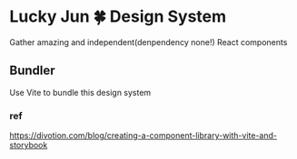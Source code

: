 # Lucky Jun 🍀 Design System

Gather amazing and independent(denpendency none!) React components

## Bundler

Use Vite to bundle this design system

### ref

https://divotion.com/blog/creating-a-component-library-with-vite-and-storybook
